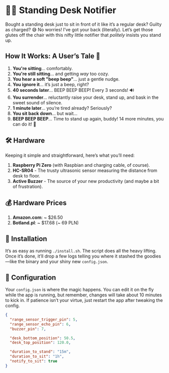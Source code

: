 # 🏋️‍♂️ Standing Desk Notifier
Bought a standing desk just to sit in front of it like it’s a regular desk? Guilty as charged? 😅 No worries! I’ve got your back (literally). Let’s get those glutes off the chair with this nifty little notifier that *politely* insists you stand up. 

## How It Works: A User’s Tale 🎢

1. **You're sitting**... comfortably.
2. **You're still sitting**... and getting *way* too cozy.
3. **You hear a soft "beep beep"**... just a gentle nudge.
4. **You ignore it**... it’s just a beep, right?
5. **40 seconds later**... BEEP BEEP BEEP! Every 3 seconds! 🔊 
6. **You surrender**... reluctantly raise your desk, stand up, and bask in the sweet sound of silence.
7. **1 minute later**... you’re tired already? Seriously?
8. **You sit back down**... but wait...
9. **BEEP BEEP BEEP**... Time to stand up again, buddy! 14 more minutes, you can do it! 💪

## 🛠️ Hardware
Keeping it simple and straightforward, here’s what you’ll need:
1. **Raspberry Pi Zero** (with Raspbian and charging cable, of course).
2. **HC-SR04** - The trusty ultrasonic sensor measuring the distance from desk to floor.
3. **Active Buzzer** - The source of your new productivity (and maybe a bit of frustration).

## 💰 Hardware Prices
1. **Amazon.com**: ~ $26.50
2. **Botland.pl**: ~ $17.68 (~ 69 PLN)

## 🚀 Installation
It’s as easy as running `./install.sh`. The script does all the heavy lifting. Once it’s done, it’ll drop a few logs telling you where it stashed the goodies—like the binary and your shiny new `config.json`.

## 🔧 Configuration
Your `config.json` is where the magic happens. You can edit it on the fly while the app is running, but remember, changes will take about 10 minutes to kick in. If patience isn’t your virtue, just restart the app after tweaking the config.
```json
{
  "range_sensor_trigger_pin": 5,
  "range_sensor_echo_pin": 6,
  "buzzer_pin": 7,

  "desk_bottom_position": 50.5,
  "desk_top_position": 120.0,

  "duration_to_stand": "15m",
  "duration_to_sit": "1h",
  "notify_to_sit": true
}
